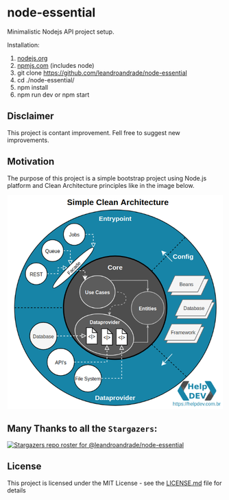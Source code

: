 # node-essential
Minimalistic Nodejs API project setup.

Installation:

1. [nodejs.org](https://nodejs.org)
2. [npmjs.com](https://www.npmjs.com) (includes node)
3. git clone https://github.com/leandroandrade/node-essential
3. cd ./node-essential/
4. npm install
5. npm run dev or npm start

## Disclaimer

This project is contant improvement. Fell free to suggest new improvements.

## Motivation

The purpose of this project is a simple bootstrap project using Node.js platform and Clean Architecture principles like in the image below.

![Clean Architecture](docs/simple-clean-architecture.png?raw=true "Title")

## Many Thanks to all the `Stargazers`:
[![Stargazers repo roster for @leandroandrade/node-essential](https://reporoster.com/stars/leandroandrade/node-essential)](https://github.com/leandroandrade/node-essential/stargazers)

## License

This project is licensed under the MIT License - see the [LICENSE.md](https://github.com/leandroandrade/node-essential/blob/master/LICENSE) file for details
